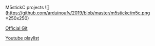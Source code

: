 M5stickC projects
![](https://github.com/arduinoufv/2019/blob/master/m5stickc/m5c.png =250x250)


[Official Git](https://github.com/m5stack/M5StickC)

[Youtube playlist](https://mail.google.com/mail/u/2/#label/m5stick/FMfcgxwGCHBSsSGGLsSxWzzmDFnMMsNv)

